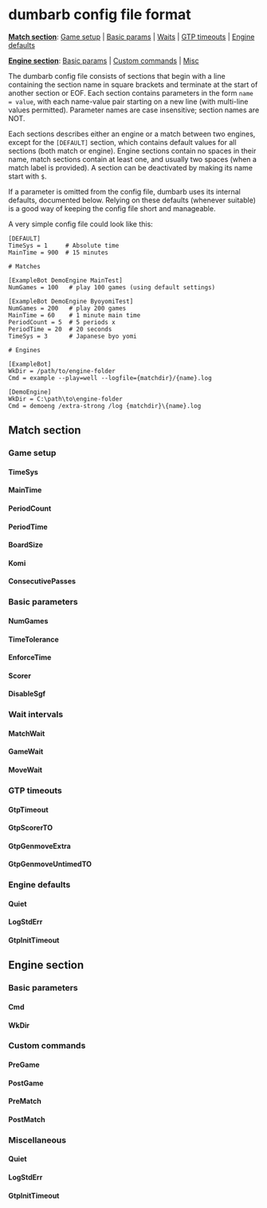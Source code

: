 # dumbarb config file format

**[Match section](#Match-section)**: [Game setup](#Game-setup) | [Basic params](#Basic-parameters) | [Waits](#Wait-intervals) | [GTP timeouts](#GTP-timeouts) | [Engine defaults](#Engine-defaults) 

**[Engine section](#Engine-section)**: [Basic params](#Basic-parameters) | [Custom commands](#Custom-commands) | [Misc](#Miscellaneous) 


The dumbarb config file consists of sections that begin with a line containing the section name in square brackets and terminate at the start of another section or EOF. Each section contains parameters in the form ``name = value``, with each name-value pair starting on a new line (with multi-line values permitted). Parameter names are case insensitive; section names are NOT.

Each sections describes either an engine or a match between two engines, except for the ``[DEFAULT]`` section, which contains default values for all sections (both match or engine). Engine sections contain no spaces in their name, match sections contain at least one, and usually two spaces (when a match label is provided). A section can be deactivated by making its name start with ``$``.

If a parameter is omitted from the config file, dumbarb uses its internal defaults, documented below. Relying on these defaults (whenever suitable) is a good way of keeping the config file short and manageable.

A very simple config file could look like this:

```
[DEFAULT]
TimeSys = 1     # Absolute time
MainTime = 900  # 15 minutes

# Matches

[ExampleBot DemoEngine MainTest]
NumGames = 100   # play 100 games (using default settings)

[ExampleBot DemoEngine ByoyomiTest]
NumGames = 200   # play 200 games
MainTime = 60    # 1 minute main time
PeriodCount = 5  # 5 periods x
PeriodTime = 20  # 20 seconds
TimeSys = 3      # Japanese byo yomi

# Engines

[ExampleBot]
WkDir = /path/to/engine-folder
Cmd = example --play=well --logfile={matchdir}/{name}.log

[DemoEngine]
WkDir = C:\path\to\engine-folder
Cmd = demoeng /extra-strong /log {matchdir}\{name}.log

```

## Match section
### Game setup
#### TimeSys
#### MainTime
#### PeriodCount
#### PeriodTime
#### BoardSize
#### Komi
#### ConsecutivePasses

### Basic parameters
#### NumGames
#### TimeTolerance
#### EnforceTime
#### Scorer
#### DisableSgf

### Wait intervals
#### MatchWait
#### GameWait
#### MoveWait

### GTP timeouts
#### GtpTimeout
#### GtpScorerTO
#### GtpGenmoveExtra
#### GtpGenmoveUntimedTO

### Engine defaults
#### Quiet
#### LogStdErr
#### GtpInitTimeout

## Engine section
### Basic parameters
#### Cmd
#### WkDir
### Custom commands
#### PreGame
#### PostGame
#### PreMatch
#### PostMatch
### Miscellaneous
#### Quiet
#### LogStdErr
#### GtpInitTimeout         
